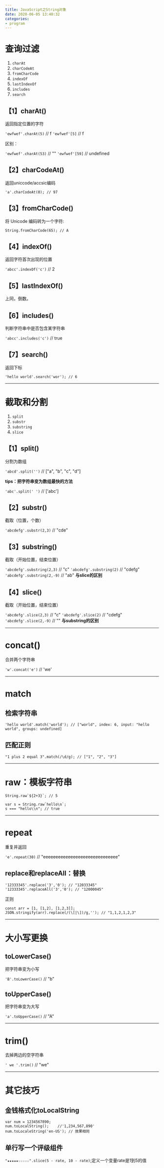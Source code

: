 ```yaml
---
title: JavaScript之String对象
date: 2020-06-05 13:40:32
categories: 
- program
---
```


# 查询过滤

1. `charAt`
2. `charCodeAt`
3. `fromCharCode`
4. `indexOf`
5. `lastIndexOf`
6. `includes`
7. `search`

## 【1】charAt()

返回指定位置的字符

`'ewfwef'.charAt(5)` // f
`'ewfwef'[5]` // f

区别：

`'ewfwef'.charAt(53)` // ""
`'ewfwef'[59]` // undefined

## 【2】charCodeAt()

返回uniccode/accsic编码

```
'a'.charCodeAt(0); // 97
```

## 【3】fromCharCode()

将 Unicode 编码转为一个字符:

```
String.fromCharCode(65); // A
```

## 【4】indexOf()

返回字符首次出现的位置

`'abcc'.indexOf('c')` // 2

## 【5】lastIndexOf()

上同，倒数。

## 【6】includes()

判断字符串中是否包含某字符串

`'abcc'.includes('c')` // true

## 【7】search()

返回下标

```
'hello world'.search('wor'); // 6
```

---

# 截取和分割

1. `split`
2. `substr`
3. `substring`
4. `slice`

## 【1】split()

分割为数组

`'abcd'.split('')` // ["a", "b", "c", "d"]

**tips：把字符串变为数组最快的方法**

`'abc'.split(' ')` // ['abc']

## 【2】substr()

截取（位置，个数）

`'abcdefg'.substr(2,3)` // "cde"

## 【3】substring()

截取（开始位置，结束位置）

`'abcdefg'.substring(2,3)` // "c"
`'abcdefg'.substring(2)` // "cdefg"
`'abcdefg'.substring(2,-9)` // "ab" **与slice的区别**

## 【4】slice()

截取（开始位置，结束位置）

`'abcdefg'.slice(2,3)` // "c"
`'abcdefg'.slice(2)` // "cdefg"
`'abcdefg'.slice(2,-9)` // "" **与substring的区别**

---

# concat()

合并两个字符串

`'w'.concat('e')` // 'we'

---

# match

## 检索字符串

```
'hello world'.match('world'); // ["world", index: 6, input: "hello world", groups: undefined]
```

## 匹配正则

```
"1 plus 2 equal 3".match(/\d/g); // ["1", "2", "3"]
```

---

# raw：模板字符串

```
String.raw`${2+3}`; // 5

var s = String.raw`hello\n`;
s === "hello\\n"; // true
```

---

# repeat

重复并返回

`'e'.repeat(30)` // "eeeeeeeeeeeeeeeeeeeeeeeeeeeeee"

## replace和replaceAll：替换

```
'12333345'.replace('3','0'); // "12033345"
'12333345'.replaceAll('3','0'); // "12000045"
```

正则

```
const arr = [1, [1,2], [1,2,3]];
JSON.stringify(arr).replace(/(\[|\])/g,''); // "1,1,2,1,2,3"
```

---

# 大小写更换

## toLowerCase()

把字符串变为小写

`'B'.toLowerCase()` // "b"

## toUpperCase()

把字符串变为大写

`'a'.toUpperCase()` // "A"

---

# trim()

去掉两边的空字符串

`' we '.trim()` // "we"

---

# 其它技巧

## 金钱格式化toLocalString

```
var num = 1234567890;
num.toLocalString();    //'1,234,567,890'
num.toLocaleString('en-US'); // 效果相同
```

## 单行写一个评级组件

`"★★★★★☆☆☆☆☆".slice(5 - rate, 10 - rate)`;定义一个变量rate是1到5的值
